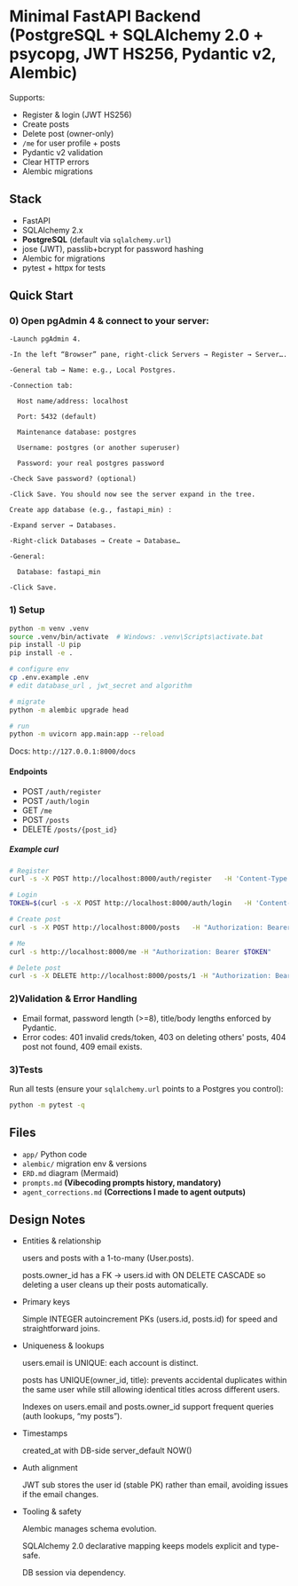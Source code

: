 # Minimal FastAPI Backend (PostgreSQL + SQLAlchemy 2.0 + psycopg, JWT HS256, Pydantic v2, Alembic)


Supports:
- Register & login (JWT HS256)
- Create posts
- Delete post (owner-only)
- `/me` for user profile + posts
- Pydantic v2 validation
- Clear HTTP errors
- Alembic migrations

## Stack
- FastAPI
- SQLAlchemy 2.x
- **PostgreSQL** (default via `sqlalchemy.url`)
- jose (JWT), passlib+bcrypt for password hashing
- Alembic for migrations
- pytest + httpx for tests

## Quick Start
### 0) Open pgAdmin 4 & connect to your server:
```
-Launch pgAdmin 4.

-In the left “Browser” pane, right-click Servers → Register → Server….

-General tab → Name: e.g., Local Postgres.

-Connection tab:

  Host name/address: localhost

  Port: 5432 (default)

  Maintenance database: postgres

  Username: postgres (or another superuser)

  Password: your real postgres password

-Check Save password? (optional)

-Click Save. You should now see the server expand in the tree.
```

```
Create app database (e.g., fastapi_min) : 

-Expand server → Databases.

-Right-click Databases → Create → Database…

-General:

  Database: fastapi_min

-Click Save.
```
### 1) Setup

```bash
python -m venv .venv
source .venv/bin/activate  # Windows: .venv\Scripts\activate.bat
pip install -U pip
pip install -e .

# configure env
cp .env.example .env
# edit database_url , jwt_secret and algorithm

# migrate
python -m alembic upgrade head

# run
python -m uvicorn app.main:app --reload
```
Docs: `http://127.0.0.1:8000/docs`

#### Endpoints
- POST `/auth/register`
- POST `/auth/login`
- GET `/me`
- POST `/posts`
- DELETE `/posts/{post_id}`

##### Example curl

```bash
# Register
curl -s -X POST http://localhost:8000/auth/register   -H 'Content-Type: application/json'   -d '{"email":"a@b.com","password":"supersecret"}'

# Login
TOKEN=$(curl -s -X POST http://localhost:8000/auth/login   -H 'Content-Type: application/json'   -d '{"email":"a@b.com","password":"supersecret"}' | jq -r .access_token)

# Create post
curl -s -X POST http://localhost:8000/posts   -H "Authorization: Bearer $TOKEN"   -H 'Content-Type: application/json'   -d '{"title":"Hello","content":"World"}'

# Me
curl -s http://localhost:8000/me -H "Authorization: Bearer $TOKEN"

# Delete post
curl -s -X DELETE http://localhost:8000/posts/1 -H "Authorization: Bearer $TOKEN" -i
```
### 2)Validation & Error Handling
- Email format, password length (>=8), title/body lengths enforced by Pydantic.
- Error codes: 401 invalid creds/token, 403 on deleting others' posts, 404 post not found, 409 email exists.

### 3)Tests
Run all tests (ensure your `sqlalchemy.url` points to a Postgres you control):
```bash
python -m pytest -q
```

## Files
- `app/` Python code
- `alembic/` migration env & versions
- `ERD.md` diagram (Mermaid)
- `prompts.md` **(Vibecoding prompts history, mandatory)**
- `agent_corrections.md` **(Corrections I made to agent outputs)**

## Design Notes

- Entities & relationship

    users and posts with a 1-to-many (User.posts).

    posts.owner_id has a FK → users.id with ON DELETE CASCADE so deleting a user cleans up their posts automatically.

- Primary keys

    Simple INTEGER autoincrement PKs (users.id, posts.id) for speed and straightforward joins.

- Uniqueness & lookups

    users.email is UNIQUE: each account is distinct.

    posts has UNIQUE(owner_id, title): prevents accidental duplicates within the same user while still allowing identical titles across different users.

    Indexes on users.email and posts.owner_id support frequent queries (auth lookups, “my posts”).

- Timestamps

    created_at with DB-side server_default NOW() 


- Auth alignment

    JWT sub stores the user id (stable PK) rather than email, avoiding issues if the email changes.

- Tooling & safety

    Alembic manages schema evolution.

    SQLAlchemy 2.0 declarative mapping keeps models explicit and type-safe.

    DB session via dependency.
